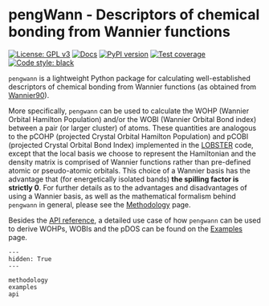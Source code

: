 # pengWann - Descriptors of chemical bonding from Wannier functions

[![License: GPL v3](https://img.shields.io/badge/License-GPLv3-blue.svg)](https://www.gnu.org/licenses/gpl-3.0)
[![Docs](https://readthedocs.org/projects/pengwann/badge/?version=latest)](https://pengwann.readthedocs.io/en/latest/)
[![PyPI version](https://badge.fury.io/py/pengwann.svg)](https://badge.fury.io/py/pengwann)
[![Test coverage](https://api.codeclimate.com/v1/badges/10626c706c7877d2af47/test_coverage)](https://codeclimate.com/github/PatrickJTaylor/pengWann/test_coverage)
[![Code style: black](https://img.shields.io/badge/code%20style-black-000000.svg)](https://github.com/psf/black)

`pengwann` is a lightweight Python package for calculating well-established descriptors of chemical bonding from Wannier functions (as obtained from [Wannier90](https://wannier.org/)).

More specifically, `pengwann` can be used to calculate the WOHP (Wannier Orbital Hamilton Population) and/or the WOBI (Wannier Orbital Bond index) between a pair (or larger cluster) of atoms. These quantities are analogous to the pCOHP (projected Crystal Orbital Hamilton Population) and pCOBI (projected Crystal Orbital Bond Index) implemented in the [LOBSTER](http://www.cohp.de/) code, except that the local basis we choose to represent the Hamiltonian and the density matrix is comprised of Wannier functions rather than pre-defined atomic or pseudo-atomic orbitals. This choice of a Wannier basis has the advantage that (for energetically isolated bands) **the spilling factor is strictly 0**. For further details as to the advantages and disadvantages of using a Wannier basis, as well as the mathematical formalism behind `pengwann` in general, please see the [Methodology](./methodology) page.

Besides the [API reference](./api), a detailed use case of how `pengwann` can be used to derive WOHPs, WOBIs and the pDOS can be found on the [Examples](./examples) page.

```{toctree}
---
hidden: True
---

methodology
examples
api
```

